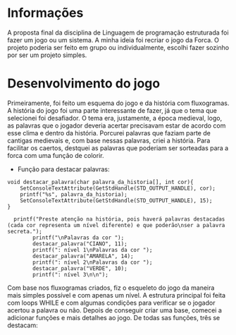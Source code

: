 # Informações
A proposta final da disciplina de Linguagem de programação estruturada foi fazer um jogo ou um sistema. A minha ideia foi recriar o jogo da Forca. O projeto poderia ser feito em grupo ou individualmente, escolhi fazer sozinho por ser um projeto simples.

# Desenvolvimento do jogo
Primeiramente, foi feito um esquema do jogo e da história com fluxogramas. A história do jogo foi uma parte interessante de fazer, já que o tema que selecionei foi desafiador. O tema era, justamente, a época medieval, logo, as palavras que o jogador deveria acertar precisavam estar de acordo com esse clima e dentro da história. Porcurei palavras que faziam parte de cantigas medievais e, com base nessas palavras, criei a história. Para facilitar os caertos, destquei as palavras que poderiam ser sorteadas para a forca com uma função de colorir.

- Função para destacar palavras:
```
void destacar_palavra(char palavra_da_historia[], int cor){
	SetConsoleTextAttribute(GetStdHandle(STD_OUTPUT_HANDLE), cor);
	printf("%s", palavra_da_historia);
	SetConsoleTextAttribute(GetStdHandle(STD_OUTPUT_HANDLE), 15);
}

  printf("Preste atenção na história, pois haverá palavras destacadas (cada cor representa um nível diferente) e que poderão\nser a palavra secreta.");
		printf("\nPalavras da cor ");
		destacar_palavra("CIANO", 11);
		printf(": nível 1\nPalavras da cor ");
		destacar_palavra("AMARELA", 14);
		printf(": nível 2\nPalavras da cor ");
		destacar_palavra("VERDE", 10);
		printf(": nível 3\n\n");
```

Com base nos fluxogramas criados, fiz o esqueleto do jogo da maneira mais simples possível e com apenas um nível. A estrutura principal foi feita com loops WHILE e com algumas condições para verificar se o jogador acertou a palavra ou não. Depois de conseguir criar uma base, comecei a adicionar funções e mais detalhes ao jogo. De todas sas funções, três se destacam:

